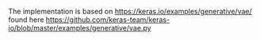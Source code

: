 The implementation is based on https://keras.io/examples/generative/vae/ found here https://github.com/keras-team/keras-io/blob/master/examples/generative/vae.py